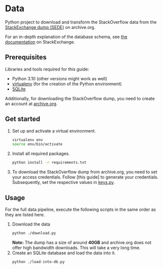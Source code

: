 # Data

Python project to download and transform the StackOverflow data from the [StackExchange dump (SEDE)](https://archive.org/download/stackexchange) on archive.org.

For an in-depth explanation of the database schema, see [the documentation](https://meta.stackexchange.com/questions/2677/database-schema-documentation-for-the-public-data-dump-and-sede) on StackExchange.

## Prerequisites

Libraries and tools required for this guide:

- Python 3.10 (other versions might work as well)
- [virtualenv](https://virtualenv.pypa.io/en/latest/) (for the creation of the Python environment)
- [SQLite](https://www.sqlite.org/index.html)

Additionally, for downloading the StackOverflow dump, you need to create an account at [archive.org](https://archive.org).

## Get started

1. Set up and activate a virtual environment.
   ```bash
   virtualenv env
   source env/bin/activate
   ```
2. Install all required packages.
   ```bash
   python install -r requirements.txt
   ````
3. To download the StackOverflow dump from archive.org, you need to set your access credentials.
   Follow [this guide] to generate your credentials. Subsequently, set the respective values in [keys.py](./keys.py).
   
## Usage

For the full data pipeline, execute the following scripts in the same order as they are listed here.

1. Download the data
   ```bash
   python ./download.py
   ```
   **Note:** The dump has a size of around **40GB** and archive.org does not offer high bandwidth downloads. 
   This will take a very long time.
2. Create an SQLite database and load the data into it.
   ```bash
   python ./load-into-db.py
   ```
